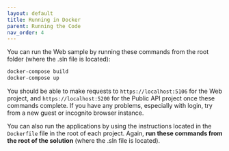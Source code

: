 ```yaml
---
layout: default
title: Running in Docker
parent: Running the Code
nav_order: 4
---
```


You can run the Web sample by running these commands from the root folder (where the .sln file is located):

```sh
docker-compose build
docker-compose up
```

You should be able to make requests to `https://localhost:5106` for the Web project, and `https://localhost:5200` for the Public API project once these commands complete. If you have any problems, especially with login, try from a new guest or incognito browser instance.

You can also run the applications by using the instructions located in the `Dockerfile` file in the root of each project. Again, **run these commands from the root of the solution** (where the .sln file is located).